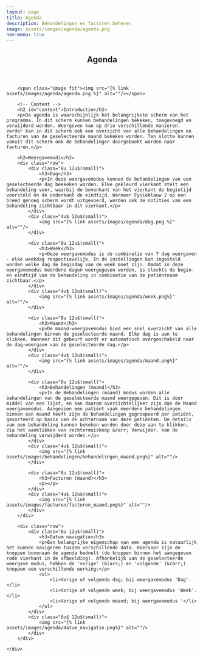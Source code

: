 ```yaml
---
layout: page
title: Agenda
description: Behandelingen en facturen beheren
image: assets/images/agenda/agenda.png
nav-menu: true
---
```


<section id="one">
	<div class="inner">
		<header class="major">
			<h1>Agenda</h1>
		</header>

		<span class="image fit"><img src="{% link assets/images/agenda/agenda.png %}" alt=""/></span>

		<!-- Content -->
		<h2 id="content">Introductie</h2>
		<p>De agenda is waarschijnlijk het belangrijkste scherm van het programma. In dit scherm kunnen behandelingen bekeken, toegevoegd en verwijderd worden. Weergeven kan op drie verschillende manieren. Verder kan in dit scherm ook een overzicht van alle behandelingen en facturen van de geselecteerde maand bekeken worden. Ten slotte kunnen vanuit dit scherm ook de behandelingen doorgeboekt worden naar facturen.</p>

		<h2>Weergavemodi</h2>
		<div class="row">
			<div class="8u 12u$(small)">
				<h3>Dag</h3>
				<p>In deze weergavemodus kunnen de behandelingen van een geselecteerde dag beekeken worden. Elke gekleurd vierkant stelt een behandeling voor, waarbij de bovenkant van het vierkant de begintijd voorsteld en de onderkant de eindtijd. Wanneer Fysioblauw 2 op een breed genoeg scherm wordt uitgevoerd, worden ook de notities van een behandeling zichtbaar in dit vierkant.</p>
			</div>
			<div class="4u$ 12u$(small)">
				<img src="{% link assets/images/agenda/dag.png %}" alt=""/>
			</div>

			<div class="8u 12u$(small)">
				<h3>Week</h3>
				<p>Deze weergavemodus is de combinatie van 7 dag weergaven - elke weekdag respectievelijk. In de instellingen kan ingesteld worden welke dag de begindag van de week moet zijn. Omdat in deze weergavemodus meerdere dagen weergegeven worden, is slechts de begin- en eindtijd van de behandeling in combinatie van de patiëntnaam zichtbaar.</p>
			</div>
			<div class="4u$ 12u$(small)">
				<img src="{% link assets/images/agenda/week.png%}" alt=""/>
			</div>

			<div class="8u 12u$(small)">
				<h3>Maand</h3>
				<p>De maand-weergavemodus bied een snel overzicht van alle behandelingen binnen de geselecteerde maand. Elke dag is aan te klikken. Wanneer dit gebeurt wordt er automatisch overgeschakeld naar de dag-weergave van de geselecteerde dag.</p>
			</div>
			<div class="4u$ 12u$(small)">
				<img src="{% link assets/images/agenda/maand.png%}" alt=""/>
			</div>

			<div class="8u 12u$(small)">
				<h3>Behandelingen (maand)</h3>
				<p>In de Behandelingen (maand) modus worden alle behandelingen van de geselecteerde maand weergegeven. Dit is door middel van een lijst, en kan daarom overzichtelijker zijn dan de Maand weergavemodus. Aangezien een patiënt vaak meerdere behandelingen binnen een maand heeft zijn de behandelingen gegroepeerd per patiënt, gesorteerd op basis van de achternaam van deze patiënten. De details van een behandeling kunnen bekeken worden door deze aan te klikken. Via het aanklikken van rechtermuisknop &rarr; Verwijder, kan de behandeling verwijderd worden.</p>
			</div>
			<div class="4u$ 12u$(small)">
				<img src="{% link assets/images/behandelingen/behandelingen_maand.png%}" alt=""/>
			</div>

			<div class="8u 12u$(small)">
				<h3>Facturen (maand)</h3>
				<p></p>
			</div>
			<div class="4u$ 12u$(small)">
				<img src="{% link assets/images/facturen/facturen_maand.png%}" alt=""/>
			</div>
		</div>

		<div class="row">
			<div class="6u 12u$(small)">
				<h3>Datum navigatie</h3>
				<p>Een belangrijke eigenschap van een agenda is natuurlijk het kunnen navigeren tussen verschillende data. Hiervoor zijn de knoppen bovenaan de agenda bedoelt (de knoppen binnen het aangegeven rode vierkant in de afbeelding). Afhankelijk van de geselecteerde weergave modus, hebben de 'vorige' (&larr;) en 'volgende' (&rarr;) knoppen een verschillende werking:</p>
				<ul>
					<li>Vorige of volgende dag; bij weergavemodus 'Dag'.</li>
					<li>Vorige of volgende week; bij weergavemodus 'Week'.</li>
					<li>Vorige of volgende maand; bij weergavemodus '</li>
				</ul>
			</div>
			<div class="6u$ 12u$(small)">
				<img src="{% link assets/images/agenda/datum_navigatie.png%}" alt=""/>
			</div>
		</div>
		
	</div>
</section>